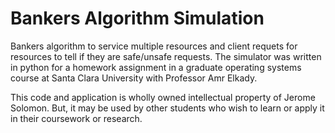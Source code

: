 # Bankers Algorithm Simulation

Bankers algorithm to service multiple resources and client requets for resources to tell if they are safe/unsafe requests. 
The simulator was written in python for a homework assignment in a graduate operating systems
course at Santa Clara University with Professor Amr Elkady.

This code and application is wholly owned intellectual property of Jerome Solomon. 
But, it may be used by other students who wish to learn or apply it in their coursework or research.
